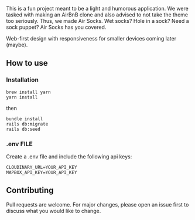This is a fun project meant to be a light and humorous application. We were tasked with making an AirBnB clone and also advised to not take the theme too seriously. Thus, we made Air Socks. Wet socks? Hole in a sock? Need a sock puppet? Air Socks has you covered.

Web-first design with responsiveness for smaller devices coming later (maybe).

## How to use

### Installation
```
brew install yarn
yarn install
```
then 
```
bundle install
rails db:migrate
rails db:seed
```

### .env FILE

Create a .env file and include the following api keys:

```
CLOUDINARY_URL=YOUR_API_KEY
MAPBOX_API_KEY=YOUR_API_KEY
```
## Contributing
Pull requests are welcome. For major changes, please open an issue first to discuss what you would like to change.
